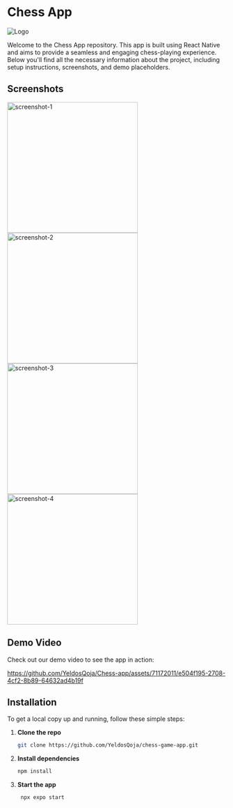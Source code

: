 # Chess App

![Logo](path/to/logo.png)

Welcome to the Chess App repository. This app is built using React Native and aims to provide a seamless and engaging chess-playing experience. Below you'll find all the necessary information about the project, including setup instructions, screenshots, and demo placeholders.

## Screenshots

<img src="https://github.com/YeldosQoja/Chess-app/assets/71172011/ac938f8d-3c41-427f-a9e1-84629933f0b9" alt="screenshot-1" width="300"/>
<img src="https://github.com/YeldosQoja/Chess-app/assets/71172011/b4023bf9-b5ae-4f3f-bae7-dbc00a50d93b" alt="screenshot-2" width="300"/>
<img src="https://github.com/YeldosQoja/Chess-app/assets/71172011/ce10fd18-57ff-42e1-82e0-6d1dac26359b" alt="screenshot-3" width="300"/>
<img src="https://github.com/YeldosQoja/Chess-app/assets/71172011/63ec69fb-26cc-4f16-bc00-ca59622e3a3c" alt="screenshot-4" width="300"/>

## Demo Video

Check out our demo video to see the app in action:

https://github.com/YeldosQoja/Chess-app/assets/71172011/e504f195-2708-4cf2-8b89-64632ad4b19f

## Installation

To get a local copy up and running, follow these simple steps:

1. **Clone the repo**
   ```sh
   git clone https://github.com/YeldosQoja/chess-game-app.git
2. **Install dependencies**

   ```bash
   npm install
   ```
2. **Start the app**

   ```bash
    npx expo start
   ```
